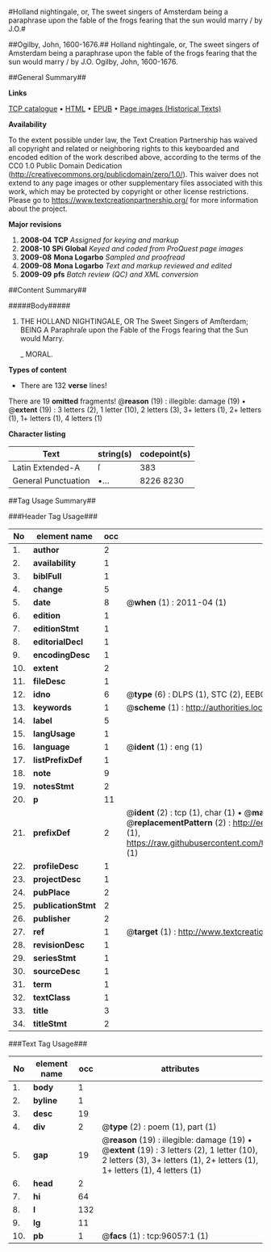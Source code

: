 #Holland nightingale, or, The sweet singers of Amsterdam being a paraphrase upon the fable of the frogs fearing that the sun would marry / by J.O.#

##Ogilby, John, 1600-1676.##
Holland nightingale, or, The sweet singers of Amsterdam being a paraphrase upon the fable of the frogs fearing that the sun would marry / by J.O.
Ogilby, John, 1600-1676.

##General Summary##

**Links**

[TCP catalogue](http://www.ota.ox.ac.uk/tcp/)  • 
[HTML](http://tei.it.ox.ac.uk/tcp/Texts-HTML/free/A70/A70739.html)  • 
[EPUB](http://tei.it.ox.ac.uk/tcp/Texts-EPUB/free/A70/A70739.epub) • 
[Page images (Historical Texts)](https://historicaltexts.jisc.ac.uk/eebo-12959263e)

**Availability**

To the extent possible under law, the Text Creation Partnership has waived all copyright and related or neighboring rights to this keyboarded and encoded edition of the work described above, according to the terms of the CC0 1.0 Public Domain Dedication (http://creativecommons.org/publicdomain/zero/1.0/). This waiver does not extend to any page images or other supplementary files associated with this work, which may be protected by copyright or other license restrictions. Please go to https://www.textcreationpartnership.org/ for more information about the project.

**Major revisions**

1. __2008-04__ __TCP__ *Assigned for keying and markup*
1. __2008-10__ __SPi Global__ *Keyed and coded from ProQuest page images*
1. __2009-08__ __Mona Logarbo__ *Sampled and proofread*
1. __2009-08__ __Mona Logarbo__ *Text and markup reviewed and edited*
1. __2009-09__ __pfs__ *Batch review (QC) and XML conversion*

##Content Summary##

#####Body#####

1. THE HOLLAND NIGHTINGALE, OR The Sweet Singers of Amſterdam; BEING A Paraphraſe upon the Fable of the Frogs fearing that the Sun would Marry.

    _ MORAL.

**Types of content**

  * There are 132 **verse** lines!

There are 19 **omitted** fragments! 
 @__reason__ (19) : illegible: damage (19)  •  @__extent__ (19) : 3 letters (2), 1 letter (10), 2 letters (3), 3+ letters (1), 2+ letters (1), 1+ letters (1), 4 letters (1)

**Character listing**


|Text|string(s)|codepoint(s)|
|---|---|---|
|Latin Extended-A|ſ|383|
|General Punctuation|•…|8226 8230|

##Tag Usage Summary##

###Header Tag Usage###

|No|element name|occ|attributes|
|---|---|---|---|
|1.|__author__|2||
|2.|__availability__|1||
|3.|__biblFull__|1||
|4.|__change__|5||
|5.|__date__|8| @__when__ (1) : 2011-04 (1)|
|6.|__edition__|1||
|7.|__editionStmt__|1||
|8.|__editorialDecl__|1||
|9.|__encodingDesc__|1||
|10.|__extent__|2||
|11.|__fileDesc__|1||
|12.|__idno__|6| @__type__ (6) : DLPS (1), STC (2), EEBO-CITATION (1), OCLC (1), VID (1)|
|13.|__keywords__|1| @__scheme__ (1) : http://authorities.loc.gov/ (1)|
|14.|__label__|5||
|15.|__langUsage__|1||
|16.|__language__|1| @__ident__ (1) : eng (1)|
|17.|__listPrefixDef__|1||
|18.|__note__|9||
|19.|__notesStmt__|2||
|20.|__p__|11||
|21.|__prefixDef__|2| @__ident__ (2) : tcp (1), char (1)  •  @__matchPattern__ (2) : ([0-9\-]+):([0-9IVX]+) (1), (.+) (1)  •  @__replacementPattern__ (2) : http://eebo.chadwyck.com/downloadtiff?vid=$1&page=$2 (1), https://raw.githubusercontent.com/textcreationpartnership/Texts/master/tcpchars.xml#$1 (1)|
|22.|__profileDesc__|1||
|23.|__projectDesc__|1||
|24.|__pubPlace__|2||
|25.|__publicationStmt__|2||
|26.|__publisher__|2||
|27.|__ref__|1| @__target__ (1) : http://www.textcreationpartnership.org/docs/. (1)|
|28.|__revisionDesc__|1||
|29.|__seriesStmt__|1||
|30.|__sourceDesc__|1||
|31.|__term__|1||
|32.|__textClass__|1||
|33.|__title__|3||
|34.|__titleStmt__|2||


###Text Tag Usage###

|No|element name|occ|attributes|
|---|---|---|---|
|1.|__body__|1||
|2.|__byline__|1||
|3.|__desc__|19||
|4.|__div__|2| @__type__ (2) : poem (1), part (1)|
|5.|__gap__|19| @__reason__ (19) : illegible: damage (19)  •  @__extent__ (19) : 3 letters (2), 1 letter (10), 2 letters (3), 3+ letters (1), 2+ letters (1), 1+ letters (1), 4 letters (1)|
|6.|__head__|2||
|7.|__hi__|64||
|8.|__l__|132||
|9.|__lg__|11||
|10.|__pb__|1| @__facs__ (1) : tcp:96057:1 (1)|
